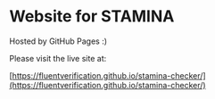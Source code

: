 # Website for STAMINA

Hosted by GitHub Pages :)

Please visit the live site at:

[https://fluentverification.github.io/stamina-checker/](https://fluentverification.github.io/stamina-checker/)
